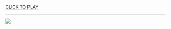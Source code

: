 
<a href="https://premium76.site?title=donkey_kong_arcade_game_unblocked&ref=13M">CLICK TO PLAY</a></h3>
<hr>

<a href="https://premium76.site?title=donkey_kong_arcade_game_unblocked&ref=13M"><img src="https://clearcache.store/games.png"></a>


